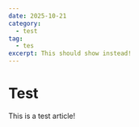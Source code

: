 ```yaml
---
date: 2025-10-21
category: 
  - test
tag: 
  - tes
excerpt: This should show instead!
---
```

# Test
This is a test article!

